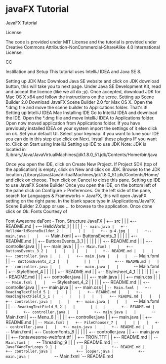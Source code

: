 # javaFX Tutorial 
JavaFX Tutorial

License

The code is provided under MIT License and the tutorial is provided under Creative Commons Attribution-NonCommercial-ShareAlike 4.0 International License

CC

Instillation and Setup
This tutorial uses IntelliJ IDEA and Java SE 8.

Setting up JDK
Mac
Download Java SE website and click on JDK download button, this will take you to next page.
Under Java SE Development Kit, read and accept the licence (like we all do ;p). Once accepted, download JDK for Mac OS X x64 and follow the instructions on the scree.
Setting up Scene Builder 2.0
Download JavaFX Scene Builder 2.0 for Max OS X.
Open the *.dmg file and move the scene builder to Applications folder.
That's it!
Setting up IntelliJ IDEA
Mac
Installing IDE
Go to IntelliJ IDEA and download the IDE.
Open the *.dmg file and move IntelliJ IDEA to Applications folder.
Open now moved application from Applications folder. If you have previously installed IDEA on your system import the settings of it else click on ok.
Set your default UI.
Select your keymap.
if you want to tune your IDE you can do in this step else click on Next.
Install these plugins IF you want to. Click on Start using IntelliJ
Setting up IDE to use JDK
Note: JDK is located in /Library/Java/JavaVirtualMachines/jdk1.8.0_51.jdk/Contents/Home/bin/java

Once you open the IDE, click on Create New Project.
If Project SDK (top of the application) is empty, click on New and click on JDK. Browse to the JDK location /Library/Java/JavaVirtualMachines/jdk1.8.0_51.jdk/Contents/Home/ and click on choose.
Then click on Cancel to close this pane.
Setting up IDE to use JavaFX Scene Builder
Once you open the IDE, on the bottom left of the pane click on Configure > Preferences.
On the left side of the pane, search for Languages & Frameworks > JavaFX, this will open JavaFX setting on the right pane.
In the blank space type in /Applications/JavaFX Scene Builder 2.0.app or use ... to browse to the application.
Once done click on Ok.
Fonts
Courtesy of

Font Awesome
daFont - Tron.
Structure
JavaFX
|
+-- src
|   |
|   +-- README.md
|   +-- HelloWorld_1
|   |   |
|   |   `-- main.java
|   +-- HelloWorldSceneBuilder_2
|   |   |
|   |   +-- g-4.jpg
|   |   +-- main.java
|   |   `-- Main.fxml
|   +-- ButtonsEvents_3
|   |   |
|   |   +-- README.md
|   |   +-- ButtonsEvents_3_1
|   |   |   |
|   |   |   +-- README.md
|   |   |   +-- controller.java
|   |   |   +-- main.java
|   |   |   `-- Main.fxml
|   |   +-- ButtonsEvents_3_2
|   |   |   |
|   |   |   +-- README.md
|   |   |   +-- controller.java
|   |   |   +-- main.java
|   |   |   `-- Main.fxml
|   |   `-- ButtonsEvents_3_3
|   |       |
|   |       +--- README.md
|   |       +-- controller.java
|   |       +-- main.java
|   |       `-- Main.fxml
|   +-- StyleSheet_4
|   |   |
|   |   +-- README.md
|   |   +-- Stylesheet_4_1
|   |   |   |
|   |   |   +-- README.md
|   |   |   +-- controller.java
|   |   |   +-- main.java
|   |   |   +-- main.css
|   |   |   `-- Main.fxml
|   |   `-- Stylesheet_4_2
|   |       |
|   |       +-- README.md
|   |       +-- controller.java
|   |       +-- main.java
|   |       +-- main.css
|   |       `-- Main.fxml
|   +-- ReadingTextField_5
|   |   |
|   |   +-- README.md
|   |   +-- ReadingTextField_5_1
|   |   |   |
|   |   |   +-- README.md
|   |   |   +-- controller.java
|   |   |   +-- main.java
|   |   |   `-- Main.fxml
|   |   `-- ReadingTextField_5_2
|   |       |
|   |       +-- README.md
|   |       +-- controller.java
|   |       +-- main.java
|   |       `-- Main.fxml
|   +-- Menu_6
|   |   |
|   |   +-- controller.java
|   |   +-- main.java
|   |   +-- README.md
|   |   `-- Main.fxml
|   +-- FileChooser_7
|   |   |
|   |   +-- controller.java
|   |   +-- main.java
|   |   +-- README.md
|   |   `-- Main.fxml
|   +-- CustomFonts_8
|   |   |
|   |   +-- controller.java
|   |   +-- main.java
|   |   +-- fontawesome-webfont.ttf
|   |   +-- TRON.TTF
|   |   +-- README.md
|   |   `-- Main.fxml
|   `-- Threading_9
|       |
|       +-- README.md
|       `-- JavaFXAndForLoops_9_1
|           |
|           +-- README.md
|           +-- controller.java
|           +-- looper.java
|           +-- main.java
|           `-- Main.fxml
`-- README.md

